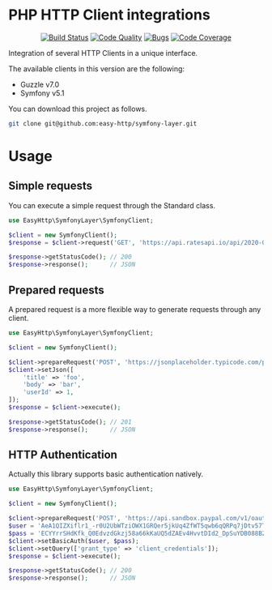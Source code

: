# PHP HTTP Client integrations

<p align="center">
<a href="https://travis-ci.org/easy-http/symfony-layer"><img src="https://travis-ci.org/easy-http/symfony-layer.svg?branch=master" alt="Build Status"></a>
<a href="https://scrutinizer-ci.com/g/easy-http/symfony-layer"><img src="https://img.shields.io/scrutinizer/g/easy-http/symfony-layer.svg" alt="Code Quality"></a>
<a href="https://sonarcloud.io/dashboard?id=easy-http_symfony-layer"><img src="https://sonarcloud.io/api/project_badges/measure?project=easy-http_symfony-layer&metric=security_rating" alt="Bugs"></a>
<a href="https://scrutinizer-ci.com/g/easy-http/symfony-layer/?branch=master"><img src="https://scrutinizer-ci.com/g/easy-http/symfony-layer/badges/coverage.png?b=master" alt="Code Coverage"></a>
</p>

Integration of several HTTP Clients in a unique interface.

The available clients in this version are the following:

- Guzzle v7.0
- Symfony v5.1

You can download this project as follows.

```bash
git clone git@github.com:easy-http/symfony-layer.git
```

# Usage

## Simple requests

You can execute a simple request through the Standard class. 

```php
use EasyHttp\SymfonyLayer\SymfonyClient;

$client = new SymfonyClient();
$response = $client->request('GET', 'https://api.ratesapi.io/api/2020-07-24/?base=USD');

$response->getStatusCode(); // 200
$response->response();      // JSON
```

## Prepared requests

A prepared request is a more flexible way to generate requests through any client.

```php
use EasyHttp\SymfonyLayer\SymfonyClient;

$client = new SymfonyClient();

$client->prepareRequest('POST', 'https://jsonplaceholder.typicode.com/posts');
$client->setJson([
    'title' => 'foo',
    'body' => 'bar',
    'userId' => 1,
]);
$response = $client->execute();

$response->getStatusCode(); // 201
$response->response();      // JSON
```

## HTTP Authentication

Actually this library supports basic authentication natively.

```php
use EasyHttp\SymfonyLayer\SymfonyClient;

$client = new SymfonyClient();

$client->prepareRequest('POST', 'https://api.sandbox.paypal.com/v1/oauth2/token');
$user = 'AeA1QIZXiflr1_-r0U2UbWTziOWX1GRQer5jkUq4ZfWT5qwb6qQRPq7jDtv57TL4POEEezGLdutcxnkJ';
$pass = 'ECYYrrSHdKfk_Q0EdvzdGkzj58a66kKaUQ5dZAEv4HvvtDId2_DpSuYDB088BZxGuMji7G4OFUnPog6p';
$client->setBasicAuth($user, $pass);
$client->setQuery(['grant_type' => 'client_credentials']);
$response = $client->execute();

$response->getStatusCode(); // 200
$response->response();      // JSON
```